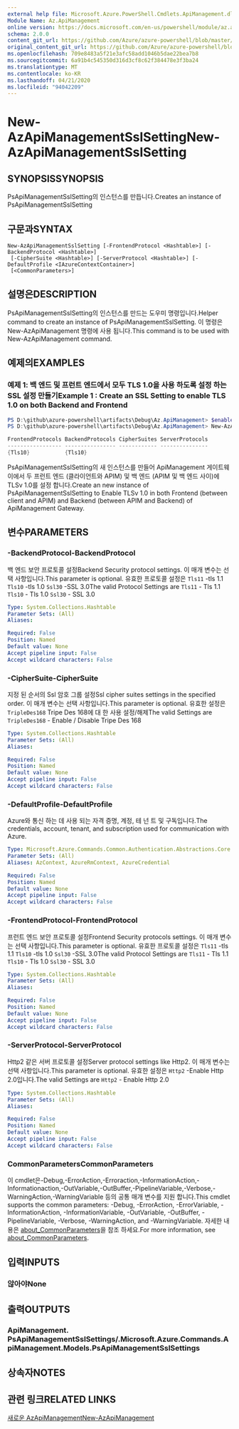 ```yaml
---
external help file: Microsoft.Azure.PowerShell.Cmdlets.ApiManagement.dll-Help.xml
Module Name: Az.ApiManagement
online version: https://docs.microsoft.com/en-us/powershell/module/az.apimanagement/new-azapimanagementsslsetting
schema: 2.0.0
content_git_url: https://github.com/Azure/azure-powershell/blob/master/src/ApiManagement/ApiManagement/help/New-AzApiManagementSslSetting.md
original_content_git_url: https://github.com/Azure/azure-powershell/blob/master/src/ApiManagement/ApiManagement/help/New-AzApiManagementSslSetting.md
ms.openlocfilehash: 709e8483a5f21e3afc58add1046b5dae22bea7b8
ms.sourcegitcommit: 6a91b4c545350d316d3cf8c62f384478e3f3ba24
ms.translationtype: MT
ms.contentlocale: ko-KR
ms.lasthandoff: 04/21/2020
ms.locfileid: "94042209"
---
```

# <span data-ttu-id="c4914-101">New-AzApiManagementSslSetting</span><span class="sxs-lookup"><span data-stu-id="c4914-101">New-AzApiManagementSslSetting</span></span>

## <span data-ttu-id="c4914-102">SYNOPSIS</span><span class="sxs-lookup"><span data-stu-id="c4914-102">SYNOPSIS</span></span>
<span data-ttu-id="c4914-103">PsApiManagementSslSetting의 인스턴스를 만듭니다.</span><span class="sxs-lookup"><span data-stu-id="c4914-103">Creates an instance of PsApiManagementSslSetting</span></span>

## <span data-ttu-id="c4914-104">구문과</span><span class="sxs-lookup"><span data-stu-id="c4914-104">SYNTAX</span></span>

```
New-AzApiManagementSslSetting [-FrontendProtocol <Hashtable>] [-BackendProtocol <Hashtable>]
 [-CipherSuite <Hashtable>] [-ServerProtocol <Hashtable>] [-DefaultProfile <IAzureContextContainer>]
 [<CommonParameters>]
```

## <span data-ttu-id="c4914-105">설명은</span><span class="sxs-lookup"><span data-stu-id="c4914-105">DESCRIPTION</span></span>
<span data-ttu-id="c4914-106">PsApiManagementSslSetting의 인스턴스를 만드는 도우미 명령입니다.</span><span class="sxs-lookup"><span data-stu-id="c4914-106">Helper command to create an instance of PsApiManagementSslSetting.</span></span>
<span data-ttu-id="c4914-107">이 명령은 New-AzApiManagement 명령에 사용 됩니다.</span><span class="sxs-lookup"><span data-stu-id="c4914-107">This command is to be used with New-AzApiManagement command.</span></span>

## <span data-ttu-id="c4914-108">예제의</span><span class="sxs-lookup"><span data-stu-id="c4914-108">EXAMPLES</span></span>

### <span data-ttu-id="c4914-109">예제 1: 백 엔드 및 프런트 엔드에서 모두 TLS 1.0을 사용 하도록 설정 하는 SSL 설정 만들기</span><span class="sxs-lookup"><span data-stu-id="c4914-109">Example 1 : Create an SSL Setting to enable TLS 1.0 on both Backend and Frontend</span></span>
```powershell
PS D:\github\azure-powershell\artifacts\Debug\Az.ApiManagement> $enableTls=@{"Tls10" = "True"}
PS D:\github\azure-powershell\artifacts\Debug\Az.ApiManagement> New-AzApiManagementSslSetting -FrontendProtocol $enableTls -BackendProtocol $enableTls

FrontendProtocols BackendProtocols CipherSuites ServerProtocols
----------------- ---------------- ------------ ---------------
{Tls10}           {Tls10}
```

<span data-ttu-id="c4914-110">PsApiManagementSslSetting의 새 인스턴스를 만들어 ApiManagement 게이트웨이에서 두 프런트 엔드 (클라이언트와 APIM) 및 백 엔드 (APIM 및 백 엔드 사이)에 TLSv 1.0를 설정 합니다.</span><span class="sxs-lookup"><span data-stu-id="c4914-110">Create an new instance of PsApiManagementSslSetting to Enable TLSv 1.0 in both Frontend (between client and APIM) and Backend (between APIM and Backend) of ApiManagement Gateway.</span></span>

## <span data-ttu-id="c4914-111">변수</span><span class="sxs-lookup"><span data-stu-id="c4914-111">PARAMETERS</span></span>

### <span data-ttu-id="c4914-112">-BackendProtocol</span><span class="sxs-lookup"><span data-stu-id="c4914-112">-BackendProtocol</span></span>
<span data-ttu-id="c4914-113">백 엔드 보안 프로토콜 설정</span><span class="sxs-lookup"><span data-stu-id="c4914-113">Backend Security protocol settings.</span></span> <span data-ttu-id="c4914-114">이 매개 변수는 선택 사항입니다.</span><span class="sxs-lookup"><span data-stu-id="c4914-114">This parameter is optional.</span></span>
<span data-ttu-id="c4914-115">유효한 프로토콜 설정은 `Tls11` -tls 1.1 `Tls10` -tls 1.0 `Ssl30` -SSL 3.0</span><span class="sxs-lookup"><span data-stu-id="c4914-115">The valid Protocol Settings are `Tls11` - Tls 1.1 `Tls10` - Tls 1.0 `Ssl30` - SSL 3.0</span></span>

```yaml
Type: System.Collections.Hashtable
Parameter Sets: (All)
Aliases:

Required: False
Position: Named
Default value: None
Accept pipeline input: False
Accept wildcard characters: False
```

### <span data-ttu-id="c4914-116">-CipherSuite</span><span class="sxs-lookup"><span data-stu-id="c4914-116">-CipherSuite</span></span>
<span data-ttu-id="c4914-117">지정 된 순서의 Ssl 암호 그룹 설정</span><span class="sxs-lookup"><span data-stu-id="c4914-117">Ssl cipher suites settings in the specified order.</span></span> <span data-ttu-id="c4914-118">이 매개 변수는 선택 사항입니다.</span><span class="sxs-lookup"><span data-stu-id="c4914-118">This parameter is optional.</span></span>
<span data-ttu-id="c4914-119">유효한 설정은 `TripleDes168` Tripe Des 168에 대 한 사용 설정/해제</span><span class="sxs-lookup"><span data-stu-id="c4914-119">The valid Settings are `TripleDes168` - Enable / Disable Tripe Des 168</span></span>

```yaml
Type: System.Collections.Hashtable
Parameter Sets: (All)
Aliases:

Required: False
Position: Named
Default value: None
Accept pipeline input: False
Accept wildcard characters: False
```

### <span data-ttu-id="c4914-120">-DefaultProfile</span><span class="sxs-lookup"><span data-stu-id="c4914-120">-DefaultProfile</span></span>
<span data-ttu-id="c4914-121">Azure와 통신 하는 데 사용 되는 자격 증명, 계정, 테 넌 트 및 구독입니다.</span><span class="sxs-lookup"><span data-stu-id="c4914-121">The credentials, account, tenant, and subscription used for communication with Azure.</span></span>

```yaml
Type: Microsoft.Azure.Commands.Common.Authentication.Abstractions.Core.IAzureContextContainer
Parameter Sets: (All)
Aliases: AzContext, AzureRmContext, AzureCredential

Required: False
Position: Named
Default value: None
Accept pipeline input: False
Accept wildcard characters: False
```

### <span data-ttu-id="c4914-122">-FrontendProtocol</span><span class="sxs-lookup"><span data-stu-id="c4914-122">-FrontendProtocol</span></span>
<span data-ttu-id="c4914-123">프런트 엔드 보안 프로토콜 설정</span><span class="sxs-lookup"><span data-stu-id="c4914-123">Frontend Security protocols settings.</span></span> <span data-ttu-id="c4914-124">이 매개 변수는 선택 사항입니다.</span><span class="sxs-lookup"><span data-stu-id="c4914-124">This parameter is optional.</span></span>
<span data-ttu-id="c4914-125">유효한 프로토콜 설정은 `Tls11` -tls 1.1 `Tls10` -tls 1.0 `Ssl30` -SSL 3.0</span><span class="sxs-lookup"><span data-stu-id="c4914-125">The valid Protocol Settings are `Tls11` - Tls 1.1 `Tls10` - Tls 1.0 `Ssl30` - SSL 3.0</span></span>


```yaml
Type: System.Collections.Hashtable
Parameter Sets: (All)
Aliases:

Required: False
Position: Named
Default value: None
Accept pipeline input: False
Accept wildcard characters: False
```

### <span data-ttu-id="c4914-126">-ServerProtocol</span><span class="sxs-lookup"><span data-stu-id="c4914-126">-ServerProtocol</span></span>
<span data-ttu-id="c4914-127">Http2 같은 서버 프로토콜 설정</span><span class="sxs-lookup"><span data-stu-id="c4914-127">Server protocol settings like Http2.</span></span> <span data-ttu-id="c4914-128">이 매개 변수는 선택 사항입니다.</span><span class="sxs-lookup"><span data-stu-id="c4914-128">This parameter is optional.</span></span>
<span data-ttu-id="c4914-129">유효한 설정은 `Http2` -Enable Http 2.0입니다.</span><span class="sxs-lookup"><span data-stu-id="c4914-129">The valid Settings are `Http2` - Enable Http 2.0</span></span>

```yaml
Type: System.Collections.Hashtable
Parameter Sets: (All)
Aliases:

Required: False
Position: Named
Default value: None
Accept pipeline input: False
Accept wildcard characters: False
```

### <span data-ttu-id="c4914-130">CommonParameters</span><span class="sxs-lookup"><span data-stu-id="c4914-130">CommonParameters</span></span>
<span data-ttu-id="c4914-131">이 cmdlet은-Debug,-ErrorAction,-Erroraction,-InformationAction,-Informationaction,-OutVariable,-OutBuffer,-PipelineVariable,-Verbose,-WarningAction,-WarningVariable 등의 공통 매개 변수를 지원 합니다.</span><span class="sxs-lookup"><span data-stu-id="c4914-131">This cmdlet supports the common parameters: -Debug, -ErrorAction, -ErrorVariable, -InformationAction, -InformationVariable, -OutVariable, -OutBuffer, -PipelineVariable, -Verbose, -WarningAction, and -WarningVariable.</span></span> <span data-ttu-id="c4914-132">자세한 내용은 [about_CommonParameters](http://go.microsoft.com/fwlink/?LinkID=113216)을 참조 하세요.</span><span class="sxs-lookup"><span data-stu-id="c4914-132">For more information, see [about_CommonParameters](http://go.microsoft.com/fwlink/?LinkID=113216).</span></span>

## <span data-ttu-id="c4914-133">입력</span><span class="sxs-lookup"><span data-stu-id="c4914-133">INPUTS</span></span>

### <span data-ttu-id="c4914-134">않아야</span><span class="sxs-lookup"><span data-stu-id="c4914-134">None</span></span>

## <span data-ttu-id="c4914-135">출력</span><span class="sxs-lookup"><span data-stu-id="c4914-135">OUTPUTS</span></span>

### <span data-ttu-id="c4914-136">ApiManagement. PsApiManagementSslSettings/.</span><span class="sxs-lookup"><span data-stu-id="c4914-136">Microsoft.Azure.Commands.ApiManagement.Models.PsApiManagementSslSettings</span></span>

## <span data-ttu-id="c4914-137">상속자</span><span class="sxs-lookup"><span data-stu-id="c4914-137">NOTES</span></span>

## <span data-ttu-id="c4914-138">관련 링크</span><span class="sxs-lookup"><span data-stu-id="c4914-138">RELATED LINKS</span></span>

[<span data-ttu-id="c4914-139">새로운 AzApiManagement</span><span class="sxs-lookup"><span data-stu-id="c4914-139">New-AzApiManagement</span></span>](./New-AzApiManagement.md)

